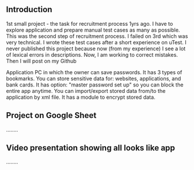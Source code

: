 ## Introduction  

1st small project - the task for recruitment process 1yrs ago. I have to explore application and prepare manual test cases as many as possible. This was the second step of recruitment process. I failed on 3rd which was very technical. I wrote these test cases after a short experience on uTest. I never published this project because now (from my experience) I see a lot of lexical errors in descriptions. Now, I am working to correct mistakes. Then I will post on my Github  


Application PC in which the owner can save passwords. It has 3 types of bookmarks. You can store sensitive data for: websites, applications, and bank cards. It has option: "master password set up" so you can block the entire app anytime. You can import/export stored data from/to the application by xml file. It has a module to encrypt stored data.  


## Project on Google Sheet  

........
## Video presentation showing all looks like app  

........


